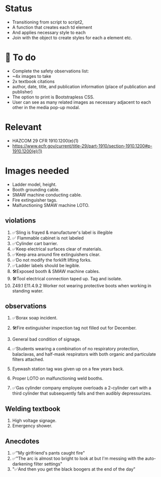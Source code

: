 # Status
- Transitioning from script to script2,
- A function that creates each td element
- And applies necessary style to each
- Join with the object to create styles for each a element etc.


# 📜 To do
- Complete the safety observations list:
- ~4x images to take
- 2x textbook citations
- author, date, title, and publication information (place of publication and publisher)
- The option to print is Bootstrapless CSS.
- User can see as many related images as necessary adjacent to each other in the media pop-up modal.


# Relevant
- HAZCOM 29 CFR 1910.1200(e)(1)
- https://www.ecfr.gov/current/title-29/part-1910/section-1910.1200#p-1910.1200(e)(1)


# Images needed
- Ladder model, height.
- Booth grounding cable.
- SMAW machine conducting cable.
- Fire extinguisher tags.
- Malfunctioning SMAW machine LOTO.

## violations

1. ✅Sling is frayed & manufacturer's label is illegible
1. ✅ Flammable cabinet is not labeled
1. ✅Cylinder cart barrier.
1. ✅Keep electrical surfaces clear of materials.
1. ✅Keep area around fire extinguishers clear.
1. ✅Do not modify the forklift lifting forks.
1. ✅Ladder labels should be legible.
1. 🛠️Exposed booth & SMAW machine cables.
1. 🛠️Tool electrical connection taped up. Tag and isolate.
1. Z49.1 E11.4.9.2 Worker not wearing protective boots when working in standing water.


## observations
1. ✅Borax soap incident.
1. 🛠️Fire extinguisher inspection tag not filled out for December.
1. General bad condition of signage.

1. ✅Students wearing a combination of no respiratory protection, balaclavas, and half-mask respirators with both organic and particulate filters attached.

1. Eyewash station tag was given up on a few years back.

1. Proper LOTO on malfunctioning weld booths.

1. ✅Gas cylinder company employee overloads a 2-cylinder cart with a third cylinder that subsequently falls and then audibly depressurizes.
 
 
## Welding textbook
1. High voltage signage.
1. Emergency shower.


## Anecdotes
1. ✅"My girlfriend's pants caught fire"
1. ✅"The arc is almost too bright to look at but I'm messing with the auto-darkening filter settings"
1. "✅And then you get the black boogers at the end of the day"